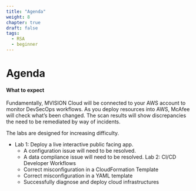 ```yaml
---
title: "Agenda"
weight: 8
chapter: true
draft: false
tags:
  - RSA
  - beginner
---
```


# Agenda

#### What to expect

Fundamentally, MVISION Cloud will be connected to your AWS account to monitor DevSecOps workflows. As you deploy resources into AWS, McAfee will check what’s been changed. The scan results will show discrepancies the need to be remediated by way of incidents. 

The labs are designed for increasing difficulty.
- Lab 1: Deploy a live interactive public facing app. 
     - A configuration issue will need to be resolved. 
     - A data compliance issue will need to be resolved. 
Lab 2:  CI/CD Developer Workflows 
     - Correct misconfiguration in a CloudFormation Template
     - Correct misconfiguration in a YAML template
     - Successfully diagnose and deploy cloud infrastructures



